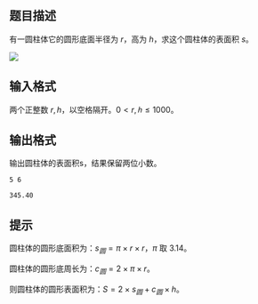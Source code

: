 ## 题目描述

有一圆柱体它的圆形底面半径为 $r$，高为 $h$，求这个圆柱体的表面积 $s$。

![](http://www.gdgzoi.com/upload/image/20221006/16650602818392.png)

## 输入格式

两个正整数 $r,h$，以空格隔开。$0<r,ℎ≤1000$。

## 输出格式

输出圆柱体的表面积s，结果保留两位小数。

```input1
5 6
```

```output1
345.40
```

## 提示

圆柱体的圆形底面积为：$s_圆=π×r×r$，$π$ 取 $3.14$。

圆柱体的圆形底周长为：$c_圆=2×π×r$。

则圆柱体的圆形表面积为：$S=2×s_圆+c_圆×h$。


